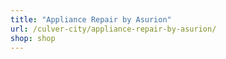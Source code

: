 ```yaml
---
title: "Appliance Repair by Asurion"
url: /culver-city/appliance-repair-by-asurion/
shop: shop
---
```

